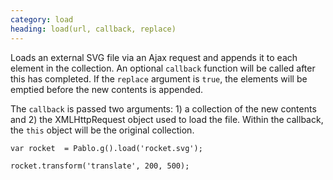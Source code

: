 ```yaml
--- 
category: load
heading: load(url, callback, replace)
---
```


Loads an external SVG file via an Ajax request and appends it to each element in the collection. An optional `callback` function will be called after this has completed. If the `replace` argument is `true`, the elements will be emptied before the new contents is appended.

The `callback` is passed two arguments: 1) a collection of the new contents and 2) the XMLHttpRequest object used to load the file. Within the callback, the `this` object will be the original collection.

    var rocket  = Pablo.g().load('rocket.svg');

    rocket.transform('translate', 200, 500);
